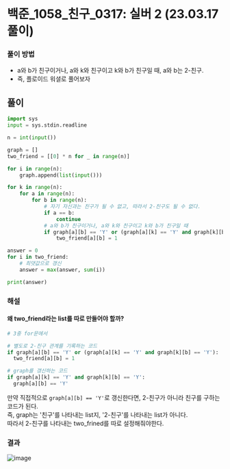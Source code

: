 # 백준_1058_친구_0317: 실버 2 (23.03.17 풀이)
### 풀이 방법
- a와 b가 친구이거나, a와 k와 친구이고 k와 b가 친구일 때, a와 b는 2-친구.
- 즉, 플로이드 워셜로 풀어보자

## 풀이
```python
import sys
input = sys.stdin.readline

n = int(input())

graph = []
two_friend = [[0] * n for _ in range(n)]

for i in range(n):
    graph.append(list(input()))

for k in range(n):
    for a in range(n):
        for b in range(n):
            # 자기 자신과는 친구가 될 수 없고, 따라서 2-친구도 될 수 없다.
            if a == b:
                continue
            # a와 b가 친구이거나, a와 k와 친구이고 k와 b가 친구일 때
            if graph[a][b] == 'Y' or (graph[a][k] == 'Y' and graph[k][b] == 'Y'):
                two_friend[a][b] = 1

answer = 0
for i in two_friend:
    # 최댓값으로 갱신
    answer = max(answer, sum(i))

print(answer)
```
### 해설
#### 왜 two_friend라는 list를 따로 만들어야 할까?
```python
# 3중 for문에서

# 별도로 2-친구 관계를 기록하는 코드
if graph[a][b] == 'Y' or (graph[a][k] == 'Y' and graph[k][b] == 'Y'):
  two_friend[a][b] = 1

# graph를 갱신하는 코드
if graph[a][k] == 'Y' and graph[k][b] == 'Y':
  graph[a][b] == 'Y'
```
만약 직접적으로 `graph[a][b] == 'Y'`로 갱신한다면, 2-친구가 아니라 친구를 구하는 코드가 된다.  
즉, graph는 '친구'를 나타내는 list지, '2-친구'를 나타내는 list가 아니다.  
따라서 2-친구를 나타내는 two_frined를 따로 설정해줘야한다.  


### 결과
![image](https://user-images.githubusercontent.com/69101394/225873883-4cb5697e-5f1b-4caa-b68c-ae79c1f2b87d.png)

